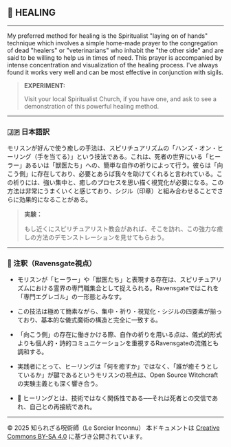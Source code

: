 ## 🧛 HEALING

---

My preferred method for healing is the Spiritualist "laying on of hands" technique which involves a simple home-made prayer to the congregation of dead "healers" or "veterinarians" who inhabit the "the other side" and are said to be willing to help us in times of need. This prayer is accompanied by intense concentration and visualization of the healing process. I've always found it works very well and can be most effective in conjunction with sigils.

> **EXPERIMENT:**  
>
> Visit your local Spiritualist Church, if you have one, and ask to see a demonstration of this powerful healing method.

---

### 🇯🇵 日本語訳

モリスンが好んで使う癒しの手法は、スピリチュアリズムの「ハンズ・オン・ヒーリング（手を当てる）」という技法である。これは、死者の世界にいる「ヒーラー」あるいは「獣医たち」への、簡単な自作の祈りによって行う。彼らは「向こう側」に存在しており、必要とあらば我々を助けてくれると言われている。この祈りには、強い集中と、癒しのプロセスを思い描く視覚化が必要になる。この方法は非常にうまくいくと感じており、シジル（印章）と組み合わせることでさらに効果的になることがある。

> **実験：**
> 
> もし近くにスピリチュアリスト教会があれば、そこを訪れ、この強力な癒しの方法のデモンストレーションを見せてもらおう。

---

### 🐌 注釈（Ravensgate視点）

- モリスンが「ヒーラー」や「獣医たち」と表現する存在は、スピリチュアリズムにおける霊界の専門職集合として捉えられる。Ravensgateではこれを「専門エグレゴル」の一形態とみなす。
- この技法は極めて簡素ながら、集中・祈り・視覚化・シジルの四要素が揃っており、基本的な儀式魔術の構造と完全に一致する。
- 「向こう側」の存在に働きかける際、自作の祈りを用いる点は、儀式的形式よりも個人的・詩的コミュニケーションを重視するRavensgateの流儀とも調和する。
- 実践者にとって、ヒーリングは「何を癒すか」ではなく、「誰が癒そうとしているか」が鍵であるというモリスンの視点は、Open Source Witchcraftの実験主義とも深く響き合う。

- 🌿 ヒーリングとは、技術ではなく関係性である──それは死者との交信であれ、自己との再接続であれ。

---

© 2025 知られざる呪術師（Le Sorcier Inconnu） 
本ドキュメントは [Creative Commons BY-SA 4.0](https://creativecommons.org/licenses/by-sa/4.0/deed.ja) に基づき公開されています。


